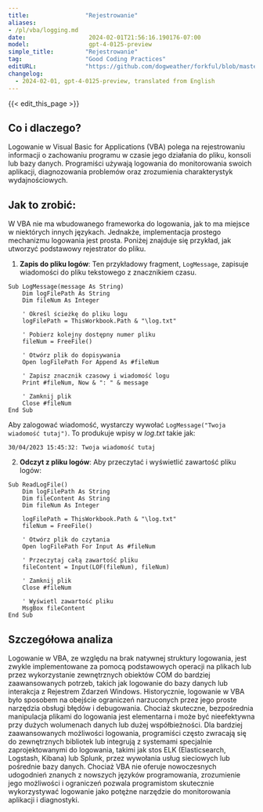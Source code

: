 ```yaml
---
title:                "Rejestrowanie"
aliases:
- /pl/vba/logging.md
date:                  2024-02-01T21:56:16.190176-07:00
model:                 gpt-4-0125-preview
simple_title:         "Rejestrowanie"
tag:                  "Good Coding Practices"
editURL:              "https://github.com/dogweather/forkful/blob/master/content/pl/vba/logging.md"
changelog:
  - 2024-02-01, gpt-4-0125-preview, translated from English
---
```


{{< edit_this_page >}}

## Co i dlaczego?

Logowanie w Visual Basic for Applications (VBA) polega na rejestrowaniu informacji o zachowaniu programu w czasie jego działania do pliku, konsoli lub bazy danych. Programiści używają logowania do monitorowania swoich aplikacji, diagnozowania problemów oraz zrozumienia charakterystyk wydajnościowych.

## Jak to zrobić:

W VBA nie ma wbudowanego frameworka do logowania, jak to ma miejsce w niektórych innych językach. Jednakże, implementacja prostego mechanizmu logowania jest prosta. Poniżej znajduje się przykład, jak utworzyć podstawowy rejestrator do pliku.

1. **Zapis do pliku logów**: Ten przykładowy fragment, `LogMessage`, zapisuje wiadomości do pliku tekstowego z znacznikiem czasu.

```basic
Sub LogMessage(message As String)
    Dim logFilePath As String
    Dim fileNum As Integer
    
    ' Określ ścieżkę do pliku logu
    logFilePath = ThisWorkbook.Path & "\log.txt"
    
    ' Pobierz kolejny dostępny numer pliku
    fileNum = FreeFile()
    
    ' Otwórz plik do dopisywania
    Open logFilePath For Append As #fileNum
    
    ' Zapisz znacznik czasowy i wiadomość logu
    Print #fileNum, Now & ": " & message
    
    ' Zamknij plik
    Close #fileNum
End Sub
```

Aby zalogować wiadomość, wystarczy wywołać `LogMessage("Twoja wiadomość tutaj")`. To produkuje wpisy w *log.txt* takie jak:

```
30/04/2023 15:45:32: Twoja wiadomość tutaj
```

2. **Odczyt z pliku logów**: Aby przeczytać i wyświetlić zawartość pliku logów:

```basic
Sub ReadLogFile()
    Dim logFilePath As String
    Dim fileContent As String
    Dim fileNum As Integer
    
    logFilePath = ThisWorkbook.Path & "\log.txt"
    fileNum = FreeFile()
    
    ' Otwórz plik do czytania
    Open logFilePath For Input As #fileNum
    
    ' Przeczytaj całą zawartość pliku
    fileContent = Input(LOF(fileNum), fileNum)
    
    ' Zamknij plik
    Close #fileNum
    
    ' Wyświetl zawartość pliku
    MsgBox fileContent
End Sub
```

## Szczegółowa analiza

Logowanie w VBA, ze względu na brak natywnej struktury logowania, jest zwykle implementowane za pomocą podstawowych operacji na plikach lub przez wykorzystanie zewnętrznych obiektów COM do bardziej zaawansowanych potrzeb, takich jak logowanie do bazy danych lub interakcja z Rejestrem Zdarzeń Windows. Historycznie, logowanie w VBA było sposobem na obejście ograniczeń narzuconych przez jego proste narzędzia obsługi błędów i debugowania. Chociaż skuteczne, bezpośrednia manipulacja plikami do logowania jest elementarna i może być nieefektywna przy dużych wolumenach danych lub dużej współbieżności. Dla bardziej zaawansowanych możliwości logowania, programiści często zwracają się do zewnętrznych bibliotek lub integrują z systemami specjalnie zaprojektowanymi do logowania, takimi jak stos ELK (Elasticsearch, Logstash, Kibana) lub Splunk, przez wywołania usług sieciowych lub pośrednie bazy danych. Chociaż VBA nie oferuje nowoczesnych udogodnień znanych z nowszych języków programowania, zrozumienie jego możliwości i ograniczeń pozwala programistom skutecznie wykorzystywać logowanie jako potężne narzędzie do monitorowania aplikacji i diagnostyki.
